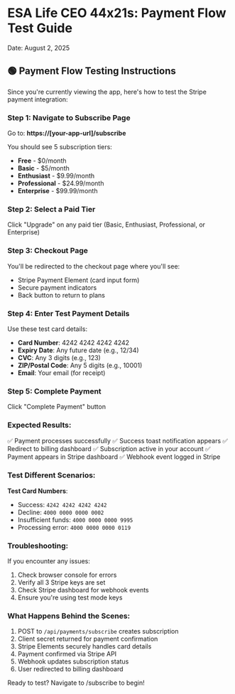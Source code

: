 # ESA Life CEO 44x21s: Payment Flow Test Guide
Date: August 2, 2025

## 🟢 Payment Flow Testing Instructions

Since you're currently viewing the app, here's how to test the Stripe payment integration:

### Step 1: Navigate to Subscribe Page
Go to: **https://[your-app-url]/subscribe**

You should see 5 subscription tiers:
- **Free** - $0/month
- **Basic** - $5/month  
- **Enthusiast** - $9.99/month
- **Professional** - $24.99/month
- **Enterprise** - $99.99/month

### Step 2: Select a Paid Tier
Click "Upgrade" on any paid tier (Basic, Enthusiast, Professional, or Enterprise)

### Step 3: Checkout Page
You'll be redirected to the checkout page where you'll see:
- Stripe Payment Element (card input form)
- Secure payment indicators
- Back button to return to plans

### Step 4: Enter Test Payment Details
Use these test card details:
- **Card Number**: 4242 4242 4242 4242
- **Expiry Date**: Any future date (e.g., 12/34)
- **CVC**: Any 3 digits (e.g., 123)
- **ZIP/Postal Code**: Any 5 digits (e.g., 10001)
- **Email**: Your email (for receipt)

### Step 5: Complete Payment
Click "Complete Payment" button

### Expected Results:
✅ Payment processes successfully
✅ Success toast notification appears
✅ Redirect to billing dashboard
✅ Subscription active in your account
✅ Payment appears in Stripe dashboard
✅ Webhook event logged in Stripe

### Test Different Scenarios:

**Test Card Numbers**:
- Success: `4242 4242 4242 4242`
- Decline: `4000 0000 0000 0002`
- Insufficient funds: `4000 0000 0000 9995`
- Processing error: `4000 0000 0000 0119`

### Troubleshooting:
If you encounter any issues:
1. Check browser console for errors
2. Verify all 3 Stripe keys are set
3. Check Stripe dashboard for webhook events
4. Ensure you're using test mode keys

### What Happens Behind the Scenes:
1. POST to `/api/payments/subscribe` creates subscription
2. Client secret returned for payment confirmation
3. Stripe Elements securely handles card details
4. Payment confirmed via Stripe API
5. Webhook updates subscription status
6. User redirected to billing dashboard

Ready to test? Navigate to /subscribe to begin!